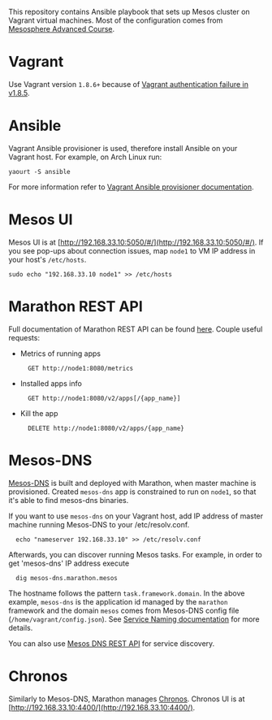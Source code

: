 This repository contains Ansible playbook that sets up Mesos cluster on Vagrant virtual machines. Most of the configuration comes from [Mesosphere Advanced Course](https://open.mesosphere.com/advanced-course/).

# Vagrant
Use Vagrant version `1.8.6+` because of [Vagrant authentication failure in v1.8.5](https://github.com/mitchellh/vagrant/issues/7610).

# Ansible
Vagrant Ansible provisioner is used, therefore install Ansible on your Vagrant host. For example, on Arch Linux run:

    yaourt -S ansible

For more information refer to [Vagrant Ansible provisioner documentation](https://www.vagrantup.com/docs/provisioning/ansible.html).

# Mesos UI
Mesos UI is at [http://192.168.33.10:5050/#/](http://192.168.33.10:5050/#/). If you see pop-ups about connection issues, map `node1` to VM IP address in your host's `/etc/hosts`.

    sudo echo "192.168.33.10 node1" >> /etc/hosts
    
# Marathon REST API
Full documentation of Marathon REST API can be found [here](http://mesosphere.github.io/marathon/docs/rest-api.html). 
Couple useful requests:

* Metrics of running apps

        GET http://node1:8080/metrics

* Installed apps info
 
        GET http://node1:8080/v2/apps[/{app_name}]

* Kill the app

        DELETE http://node1:8080/v2/apps/{app_name}
      
# Mesos-DNS
[Mesos-DNS](https://mesosphere.github.io/mesos-dns/docs/) is built and deployed with Marathon, when master machine is provisioned.
Created `mesos-dns` app is constrained to run on `node1`, so that it's able to find mesos-dns binaries. 

If you want to use `mesos-dns` on your Vagrant host, add IP address of master machine running Mesos-DNS to your /etc/resolv.conf.

      echo "nameserver 192.168.33.10" >> /etc/resolv.conf

Afterwards, you can discover running Mesos tasks. For example, in order to get 'mesos-dns' IP address execute

      dig mesos-dns.marathon.mesos

The hostname follows the pattern `task.framework.domain`. In the above example, `mesos-dns` is the application id
managed by the `marathon` framework and the domain `mesos` comes from Mesos-DNS config file (`/home/vagrant/config.json`).
See [Service Naming documentation](https://mesosphere.github.io/mesos-dns/docs/naming.html) for more details.

You can also use [Mesos DNS REST API](https://mesosphere.github.io/mesos-dns/docs/http.html) for service discovery.

# Chronos
Similarly to Mesos-DNS, Marathon manages [Chronos](https://mesos.github.io/chronos/). Chronos UI is at [http://192.168.33.10:4400/](http://192.168.33.10:4400/). 